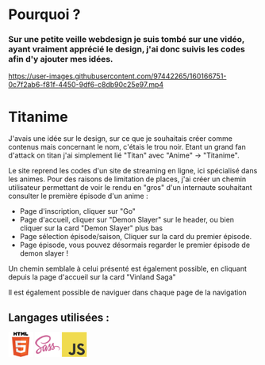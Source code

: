 # Pourquoi ?

<h3> Sur une petite veille webdesign je suis tombé sur une vidéo, ayant vraiment apprécié le design, j'ai donc suivis les codes afin d'y ajouter mes idées. </h3>

https://user-images.githubusercontent.com/97442265/160166751-0c7f2ab6-f81f-4450-9df6-c8db90c25e97.mp4

# Titanime

<p> J'avais une idée sur le design, sur ce que je souhaitais créer comme contenus mais concernant le nom, c'étais le trou noir. Etant un  grand fan d'attack on titan
j'ai simplement lié "Titan" avec "Anime" -> "Titanime". </p>

<p> Le site reprend les codes d'un site de streaming en ligne, ici spécialisé dans les animes. Pour des raisons de limitation de places, j'ai créer un chemin
utilisateur permettant de voir le rendu en "gros" d'un internaute souhaitant consulter le première épisode d'un anime : </p>

<ul>

<li> Page d'inscription, cliquer sur "Go" </li>

<li> Page d'accueil, cliquer sur "Demon Slayer" sur le header, ou bien cliquer sur la card "Demon Slayer" plus bas </li>

<li> Page sélection épisode/saison, Cliquer sur la card du premier épisode. </li> 

<li> Page épisode, vous pouvez désormais regarder le premier épisode de demon slayer ! </li> 

</ul>
<p> Un chemin semblale à celui présenté est également possible, en cliquant depuis la page d'accueil sur la card "Vinland Saga" </p>
<p> Il est également possible de naviguer dans chaque page de la navigation </p>

## Langages utilisées :
<div>
    <img src="https://raw.githubusercontent.com/github/explore/80688e429a7d4ef2fca1e82350fe8e3517d3494d/topics/html/html.png" alt="Html" height="50px">
    <img src="https://raw.githubusercontent.com/github/explore/80688e429a7d4ef2fca1e82350fe8e3517d3494d/topics/sass/sass.png" alt="Sass" height="50px">
    <img src="https://raw.githubusercontent.com/github/explore/80688e429a7d4ef2fca1e82350fe8e3517d3494d/topics/javascript/javascript.png" alt="JS" height="50px">
</div>
